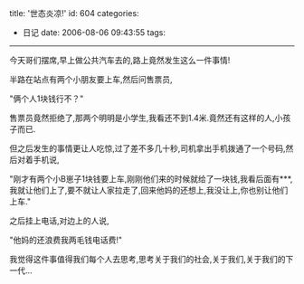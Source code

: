 title: '世态炎凉!'
id: 604
categories:
  - 日记
date: 2006-08-06 09:43:55
tags:
---

今天哥们摆席,早上做公共汽车去的,路上竟然发生这么一件事情!

半路在站点有两个小朋友要上车,然后问售票员,

"俩个人1块钱行不？"

售票员竟然拒绝了,那两个明明是小学生,我看还不到1.4米.竟然还有这样的人,小孩子而已.

但之后发生的事情更让人吃惊,过了差不多几十秒,司机拿出手机拨通了一个号码,然后对着手机说,

"刚才有两个小B崽子1块钱要上车,刚刚他们来的时候就给了一块钱,我看后面有***,我就让他们上了,要不就让人家拉走了,回来他妈的还想上,我没让上,你也别让他们上车."

之后挂上电话,对边上的人说,

"他妈的还浪费我两毛钱电话费!"

我觉得这件事值得我们每个人去思考,思考关于我们的社会,关于我们,关于我们的下一代...